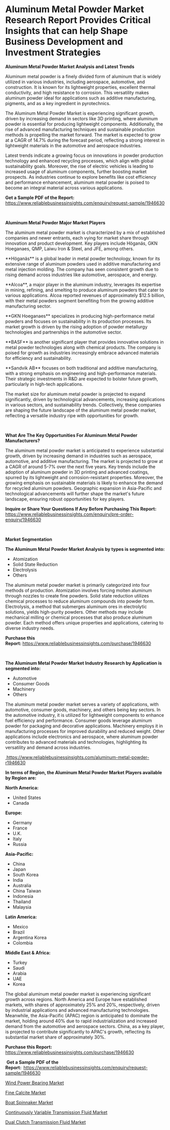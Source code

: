 <p><h1>Aluminum Metal Powder Market Research Report Provides Critical Insights that can help Shape Business Development and Investment Strategies</h1></p><p><strong>Aluminum Metal Powder Market Analysis and Latest Trends</strong></p>
<p><p>Aluminum metal powder is a finely divided form of aluminum that is widely utilized in various industries, including aerospace, automotive, and construction. It is known for its lightweight properties, excellent thermal conductivity, and high resistance to corrosion. This versatility makes aluminum powder ideal for applications such as additive manufacturing, pigments, and as a key ingredient in pyrotechnics.</p><p>The Aluminum Metal Powder Market is experiencing significant growth, driven by increasing demand in sectors like 3D printing, where aluminum powder is essential for producing lightweight components. Additionally, the rise of advanced manufacturing techniques and sustainable production methods is propelling the market forward. The market is expected to grow at a CAGR of 14.7% during the forecast period, reflecting a strong interest in lightweight materials in the automotive and aerospace industries.</p><p>Latest trends indicate a growing focus on innovations in powder production technology and enhanced recycling processes, which align with global sustainability goals. Moreover, the rise of electric vehicles is leading to increased usage of aluminum components, further boosting market prospects. As industries continue to explore benefits like cost efficiency and performance enhancement, aluminum metal powder is poised to become an integral material across various applications.</p></p>
<p><strong>Get a Sample PDF of the Report:&nbsp;</strong> <a href="https://www.reliablebusinessinsights.com/enquiry/request-sample/1946630?utm_campaign=1877&utm_medium=2&utm_source=Github&utm_content=ia&utm_term=31032025&utm_id=aluminum-metal-powder">https://www.reliablebusinessinsights.com/enquiry/request-sample/1946630</a></p>
<p>&nbsp;</p>
<p><strong>Aluminum Metal Powder Major Market Players</strong></p>
<p><p>The aluminum metal powder market is characterized by a mix of established companies and newer entrants, each vying for market share through innovation and product development. Key players include Höganäs, GKN Hoeganaes, QMP, Laiwu Iron & Steel, and JFE, among others.</p><p>**Höganäs** is a global leader in metal powder technology, known for its extensive range of aluminum powders used in additive manufacturing and metal injection molding. The company has seen consistent growth due to rising demand across industries like automotive, aerospace, and energy. </p><p>**Alcoa**, a major player in the aluminum industry, leverages its expertise in mining, refining, and smelting to produce aluminum powders that cater to various applications. Alcoa reported revenues of approximately $12.5 billion, with their metal powders segment benefiting from the growing additive manufacturing sector.</p><p>**GKN Hoeganaes** specializes in producing high-performance metal powders and focuses on sustainability in its production processes. Its market growth is driven by the rising adoption of powder metallurgy technologies and partnerships in the automotive sector.</p><p>**BASF** is another significant player that provides innovative solutions in metal powder technologies along with chemical products. The company is poised for growth as industries increasingly embrace advanced materials for efficiency and sustainability.</p><p>**Sandvik AB** focuses on both traditional and additive manufacturing, with a strong emphasis on engineering and high-performance materials. Their strategic investments in R&D are expected to bolster future growth, particularly in high-tech applications.</p><p>The market size for aluminum metal powder is projected to expand significantly, driven by technological advancements, increasing applications in various sectors, and sustainability trends. Collectively, these companies are shaping the future landscape of the aluminum metal powder market, reflecting a versatile industry ripe with opportunities for growth.</p></p>
<p>&nbsp;</p>
<p><strong>What Are The Key Opportunities For Aluminum Metal Powder Manufacturers?</strong></p>
<p><p>The aluminum metal powder market is anticipated to experience substantial growth, driven by increasing demand in industries such as aerospace, automotive, and additive manufacturing. The market is projected to grow at a CAGR of around 5-7% over the next five years. Key trends include the adoption of aluminum powder in 3D printing and advanced coatings, spurred by its lightweight and corrosion-resistant properties. Moreover, the growing emphasis on sustainable materials is likely to enhance the demand for recycled aluminum powders. Geographic expansion in Asia-Pacific and technological advancements will further shape the market's future landscape, ensuring robust opportunities for key players.</p></p>
<p><strong>Inquire or Share Your Questions If Any Before Purchasing This Report:</strong> <a href="https://www.reliablebusinessinsights.com/enquiry/pre-order-enquiry/1946630?utm_campaign=1877&utm_medium=2&utm_source=Github&utm_content=ia&utm_term=31032025&utm_id=aluminum-metal-powder">https://www.reliablebusinessinsights.com/enquiry/pre-order-enquiry/1946630</a></p>
<p>&nbsp;</p>
<p><strong>Market Segmentation</strong></p>
<p><strong>The Aluminum Metal Powder Market Analysis by types is segmented into:</strong></p>
<p><ul><li>Atomization</li><li>Solid State Reduction</li><li>Electrolysis</li><li>Others</li></ul></p>
<p><p>The aluminum metal powder market is primarily categorized into four methods of production. Atomization involves forcing molten aluminum through nozzles to create fine powders. Solid state reduction utilizes chemical processes to reduce aluminum compounds into powder form. Electrolysis, a method that submerges aluminum ores in electrolytic solutions, yields high-purity powders. Other methods may include mechanical milling or chemical processes that also produce aluminum powder. Each method offers unique properties and applications, catering to diverse industry needs.</p></p>
<p><strong>Purchase this Report:&nbsp;</strong><a href="https://www.reliablebusinessinsights.com/purchase/1946630?utm_campaign=1877&utm_medium=2&utm_source=Github&utm_content=ia&utm_term=31032025&utm_id=aluminum-metal-powder">https://www.reliablebusinessinsights.com/purchase/1946630</a></p>
<p>&nbsp;</p>
<p><strong>The Aluminum Metal Powder Market Industry Research by Application is segmented into:</strong></p>
<p><ul><li>Automotive</li><li>Consumer Goods</li><li>Machinery</li><li>Others</li></ul></p>
<p><p>The aluminum metal powder market serves a variety of applications, with automotive, consumer goods, machinery, and others being key sectors. In the automotive industry, it is utilized for lightweight components to enhance fuel efficiency and performance. Consumer goods leverage aluminum powder for packaging and decorative applications. Machinery employs it in manufacturing processes for improved durability and reduced weight. Other applications include electronics and aerospace, where aluminum powder contributes to advanced materials and technologies, highlighting its versatility and demand across industries.</p></p>
<p><a href="https://www.reliablebusinessinsights.com/aluminum-metal-powder-r1946630?utm_campaign=1877&utm_medium=2&utm_source=Github&utm_content=ia&utm_term=31032025&utm_id=aluminum-metal-powder">&nbsp;https://www.reliablebusinessinsights.com/aluminum-metal-powder-r1946630</a></p>
<p><strong>In terms of Region, the Aluminum Metal Powder Market Players available by Region are:</strong></p>
<p>
    <p> <strong> North America: </strong>
        <ul>
            <li>United States</li>
            <li>Canada</li>
        </ul>
        </p> 
    <p> <strong> Europe: </strong>
        <ul>
            <li>Germany</li>
            <li>France</li>
            <li>U.K.</li>
            <li>Italy</li>
            <li>Russia</li>
        </ul>
        </p> 
    <p> <strong> Asia-Pacific: </strong>
        <ul>
            <li>China</li>
            <li>Japan</li>
            <li>South Korea</li>
            <li>India</li>
            <li>Australia</li>
            <li>China Taiwan</li>
            <li>Indonesia</li>
            <li>Thailand</li>
            <li>Malaysia</li>
        </ul>
        </p> 
    <p> <strong> Latin America: </strong>
        <ul>
            <li>Mexico</li>
            <li>Brazil</li>
            <li>Argentina Korea</li>
            <li>Colombia</li>
        </ul>
        </p> 
    <p> <strong> Middle East & Africa: </strong>
        <ul>
            <li>Turkey</li>
            <li>Saudi</li>
            <li>Arabia</li>
            <li>UAE</li>
            <li>Korea</li>
        </ul>
    </p>
    </p>
<p><p>The global aluminum metal powder market is experiencing significant growth across regions. North America and Europe have established markets, with shares of approximately 25% and 20%, respectively, driven by industrial applications and advanced manufacturing technologies. Meanwhile, the Asia-Pacific (APAC) region is anticipated to dominate the market, holding around 40% due to rapid industrialization and increased demand from the automotive and aerospace sectors. China, as a key player, is projected to contribute significantly to APAC's growth, reflecting its substantial market share of approximately 30%.</p></p>
<p><strong>Purchase this Report: </strong><a href="https://www.reliablebusinessinsights.com/purchase/1946630?utm_campaign=1877&utm_medium=2&utm_source=Github&utm_content=ia&utm_term=31032025&utm_id=aluminum-metal-powder">https://www.reliablebusinessinsights.com/purchase/1946630</a></p>
<p>&nbsp;<strong>Get a Sample PDF of the Report:&nbsp;&nbsp;</strong><a href="https://www.reliablebusinessinsights.com/enquiry/request-sample/1946630?utm_campaign=1877&utm_medium=2&utm_source=Github&utm_content=ia&utm_term=31032025&utm_id=aluminum-metal-powder">https://www.reliablebusinessinsights.com/enquiry/request-sample/1946630</a></p>
<p><strong></strong></p>
<p><p><a href="https://github.com/laveeasaadrh/Market-Research-Report-List-1/blob/main/wind-power-bearing-market.md?utm_campaign=1877&utm_medium=2&utm_source=Github&utm_content=ia&utm_term=31032025&utm_id=aluminum-metal-powder">Wind Power Bearing Market</a></p><p><a href="https://github.com/swaftaenglem/Market-Research-Report-List-1/blob/main/fine-calcite-market.md?utm_campaign=1877&utm_medium=2&utm_source=Github&utm_content=ia&utm_term=31032025&utm_id=aluminum-metal-powder">Fine Calcite Market</a></p><p><a href="https://github.com/porstgowinjq/Market-Research-Report-List-1/blob/main/boat-spinnaker-market.md?utm_campaign=1877&utm_medium=2&utm_source=Github&utm_content=ia&utm_term=31032025&utm_id=aluminum-metal-powder">Boat Spinnaker Market</a></p><p><a href="https://github.com/gassmkalay/Market-Research-Report-List-1/blob/main/continuously-variable-transmission-fluid-market.md?utm_campaign=1877&utm_medium=2&utm_source=Github&utm_content=ia&utm_term=31032025&utm_id=aluminum-metal-powder">Continuously Variable Transmission Fluid Market</a></p><p><a href="https://github.com/blauetrelawz/Market-Research-Report-List-1/blob/main/dual-clutch-transmission-fluid-market.md?utm_campaign=1877&utm_medium=2&utm_source=Github&utm_content=ia&utm_term=31032025&utm_id=aluminum-metal-powder">Dual Clutch Transmission Fluid Market</a></p></p>